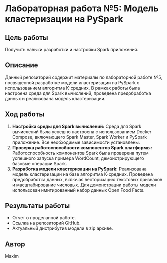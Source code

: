 # Лабораторная работа №5: Модель кластеризации на PySpark

## Цель работы
Получить навыки разработки и настройки Spark приложения.

## Описание
Данный репозиторий содержит материалы по лабораторной работе №5, посвященной разработке модели кластеризации на PySpark с использованием алгоритма K-средних. В рамках работы была настроена среда для Spark вычислений, проведена предобработка данных и реализована модель кластеризации.

## Ход работы
1. **Настройка среды для Spark вычислений:** Среда для Spark вычислений была успешно настроена с использованием Docker Compose, включающего Spark Master, Spark Worker и PySpark приложение. Все необходимые зависимости установлены.
2. **Проверка работоспособности компонентов Spark платформы:** Работоспособность компонентов Spark была проверена путем успешного запуска примера WordCount, демонстрирующего базовые операции Spark.
3. **Разработка модели кластеризации на PySpark:** Реализована модель кластеризации на базе алгоритма K-средних. Проведена предобработка данных, включая векторизацию текстовых признаков и масштабирование числовых. Для демонстрации работы модели использован имитированный набор данных Open Food Facts.

## Результаты работы
- Отчет о проделанной работе.
- Ссылка на репозиторий GitHub.
- Актуальный дистрибутив модели в zip архиве.

## Автор
Maxim


